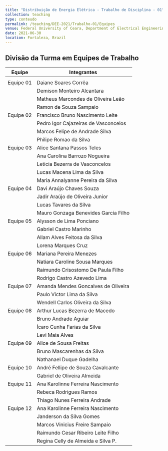 ```yaml
---
title: "Distribuição de Energia Elétrica - Trabalho de Disciplina - 01"
collection: teaching
type: conteudo
permalink: /teaching/DEE-2021/Trabalho-01/Equipes
venue: Federal University of Ceara, Department of Electrical Engineering
date: 2021-06-30
location: Fortaleza, Brazil
---
```


## Divisão da Turma em Equipes de Trabalho

| **Equipe** 	| **Integrantes**                      	|
|------------	|--------------------------------------	|
|            	|                                      	|
| Equipe 01  	| Daiane Soares Corrêa                 	|
|            	| Demison Monteiro Alcantara           	|
|            	| Matheus Marcondes de Oliveira Leão   	|
|            	| Ramon de Souza Sampaio               	|
| Equipe 02  	| Francisco Bruno Nascimento Leite     	|
|            	| Pedro Igor Cajazeiras de Vasconcelos 	|
|            	| Marcos Felipe de Andrade Silva       	|
|            	| Philipe Romao da Silva               	|
| Equipe 03  	| Alice Santana Passos Teles           	|
|            	| Ana Carolina Barrozo Nogueira        	|
|            	| Leticia Bezerra de Vasconcelos       	|
|            	| Lucas Macena Lima da Silva           	|
|            	| Maria Annalyanne Pereira da Silva    	|
| Equipe 04  	| Davi Araújo Chaves Souza             	|
|            	| Jadir Araújo de Oliveira Junior      	|
|            	| Lucas Tavares da Silva               	|
|            	| Mauro Gonzaga Benevides Garcia Filho 	|
| Equipe 05  	| Alysson de Lima Ponciano             	|
|            	| Gabriel Castro Marinho               	|
|            	| Allam Alves Feitosa da Silva         	|
|            	| Lorena Marques Cruz                  	|
| Equipe 06  	| Mariana Pereira Menezes              	|
|            	| Natiara Caroline Sousa Marques       	|
|            	| Raimundo Crisostomo De Paula Filho   	|
|            	| Rodrigo Castro Azevedo Lima          	|
| Equipe 07  	| Amanda Mendes Goncalves de Oliveira  	|
|            	| Paulo Victor Lima da Silva           	|
|            	| Wendell Carlos Oliveira da Silva     	|
| Equipe 08  	| Arthur Lucas Bezerra de Macedo       	|
|            	| Bruno Andrade Aguiar                 	|
|            	| Ícaro Cunha Farias da Silva          	|
|            	| Levi Maia Alves                      	|
| Equipe 09  	| Alice de Sousa Freitas               	|
|            	| Bruno Mascarenhas da Silva           	|
|            	| Nathanael Duque Gadelha              	|
| Equipe 10     | André Fellipe de Souza Cavalcante     |
|               | Gabriel de Oliveira Almeida           |
| Equipe 11     | Ana Karolinne Ferreira Nascimento     |
|               | Rebeca Rodrigues Ramos                |
|               | Thiago Nunes Ferreira Andrade         |
| Equipe 12     | Ana Karolinne Ferreira Nascimento     |
|               | Janderson da Silva Gomes              |
|               | Marcos Vinicius Freire Sampaio        |
|               | Raimundo Cesar Ribeiro Leite Filho    |
|               | Regina Celly de Almeida e Silva P.    |




